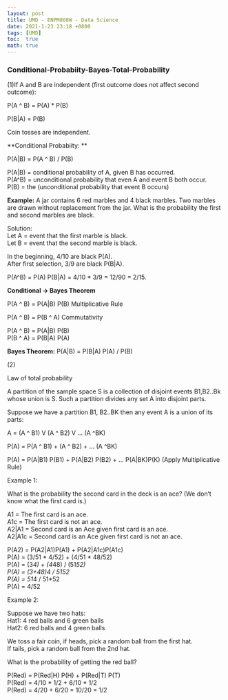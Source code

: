 ```yaml
---
layout: post
title: UMD - ENPM808W - Data Science
date: 2021-1-23 23:18 +0800
tags: [UMD]
toc:  true
math: true
---
```


<!-- Global site tag (gtag.js) - Google Analytics -->
  <script async src="https://www.googletagmanager.com/gtag/js?id=G-TG0XJZG53F"></script>
  <script>
    window.dataLayer = window.dataLayer || [];
    function gtag(){dataLayer.push(arguments);}
    gtag('js', new Date());

    gtag('config', 'G-TG0XJZG53F');
  </script>

  <style TYPE="text/css">code.has-jax {font: inherit; font-size: 100%; background: inherit; border: inherit;}</style><script type="text/x-mathjax-config">
  MathJax.Hub.Config({
      tex2jax: {
          inlineMath: [['$','$'], ['\\(','\\)']],
          displayMath: [ ['$$','$$'], ["\\[","\\]"] ],
          skipTags: ['script', 'noscript', 'style', 'textarea', 'pre'] // removed 'code' entry
      }});
  MathJax.Hub.Queue(function() {
      var all = MathJax.Hub.getAllJax(), i;
      for(i = 0; i < all.length; i += 1) {
          all[i].SourceElement().parentNode.className += ' has-jax';
      }});
  </script><script type="text/javascript" src="https://cdnjs.cloudflare.com/ajax/libs/mathjax/2.7.4/MathJax.js?config=TeX-AMS_HTML-full"></script>  


### Conditional-Probabiity-Bayes-Total-Probability

(1)If A and B are independent (first outcome does not affect second outcome):

P(A ^ B) = P(A) * P(B)

P(B|A) = P(B)

Coin tosses are independent.

**Conditional Probabiity: **

P(A|B) = P(A ^ B) / P(B)

P(A|B) = conditional probability of A, given B has occurred.<br/>
P(A^B) = unconditional probability that even A and event B both occur.<br/>
P(B) = the (unconditional probability that event B occurs)

**Example:**
A jar contains 6 red marbles and 4 black marbles. Two marbles are drawn without replacement from the jar. What is the probability the first and second marbles are black.

Solution: <br/>
Let A = event that the first marble is black. <br/>
Let B = event that the second marble is black.<br/>

In the beginning, 4/10 are black P(A).<br/>
After first selection, 3/9 are black P(B|A).<br/>

P(A^B) = P(A) P(B|A) = 4/10 * 3/9 = 12/90 = 2/15.

**Conditional -> Bayes Theorem**

P(A ^ B) = P(A|B) P(B) Multiplicative Rule<br/>

P(A ^ B) = P(B ^ A) Commutativity<br/>

P(A ^ B) = P(A|B) P(B)<br/>
P(B ^ A) = P(B|A) P(A)<br/>

**Bayes Theorem:**
P(A|B) = P(B|A) P(A) / P(B)


(2)

Law of total probability<br/>

A partition of the sample space S is a collection of disjoint events B1,B2..Bk whose union is S. Such a partition divides any set A into disjoint parts.

Suppose we have a partition B1, B2..BK then any event A is a union of its parts:

A = (A ^ B1) V (A ^ B2) V … (A ^BK)

P(A) = P(A ^ B1) + (A ^ B2) + … (A ^BK)

P(A) = P(A|B1) P(B1) + P(A|B2) P(B2) + … P(A|BK)P(K) (Apply Multiplicative Rule)


Example 1:

What is the probability the second card in the deck is an ace? (We don’t know what the first card is.)

A1 = The first card is an ace.<br/>
A1c = The first card is not an ace.<br/>
A2|A1 = Second card is an Ace given first card is an ace.<br/>
A2|A1c = Second card is an Ace given first card is not an ace.<br/>

P(A2) = P(A2|A1)P(A1) + P(A2|A1c)P(A1c)<br/>
P(A) = (3/51 * 4/52)  +  (4/51 * 48/52)<br/>
P(A) = (3*4) + (4*48) / (51*52)<br/>
P(A) = (3+48)*4 / 51*52<br/>
P(A) = 51*4 / 51*52<br/>
P(A) = 4/52<br/>

Example 2:

Suppose we have two hats: <br/>
Hat1: 4 red balls and 6 green balls<br/>
Hat2: 6 red balls and 4 green balls<br/>

We toss a fair coin, if heads, pick a random ball from the first hat.<br/>
If tails, pick a random ball from the 2nd hat.

What is the probability of getting the red ball?


P(Red) = P(Red|H) P(H) + P(Red|T) P(T)<br/>
P(Red) = 4/10 * 1/2 + 6/10 * 1/2<br/>
P(Red) = 4/20 + 6/20 = 10/20 = 1/2<br/>
